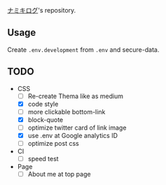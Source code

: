 
[ナミキログ](https://snamiki1212.com)'s repository.

## Usage

Create `.env.development` from `.env` and secure-data.

## TODO

- CSS
  - [ ] Re-create Thema like as medium
  - [x] code style
  - [ ] more clickable bottom-link
  - [x] block-quote
  - [ ] optimize twitter card of link image
  - [x] use .env at Google analytics ID
  - [ ] optimize post css
- CI
  - [ ] speed test
- Page
  - [ ] About me at top page
